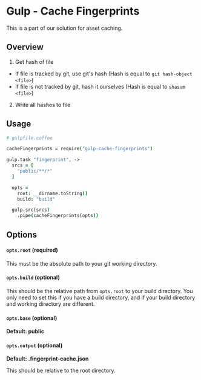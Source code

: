# Gulp - Cache Fingerprints

This is a part of our solution for asset caching.

## Overview

1. Get hash of file
  - If file is tracked by git, use git's hash
    (Hash is equal to `git hash-object <file>`)
  - If file is not tracked by git, hash it ourselves
    (Hash is equal to `shasum <file>`)
2. Write all hashes to file

## Usage

```coffee
# gulpfile.coffee

cacheFingerprints = require("gulp-cache-fingerprints")

gulp.task "fingerprint", ->
  srcs = [
    "public/**/*"
  ]

  opts =
    root: __dirname.toString()
    build: "build"

  gulp.src(srcs)
    .pipe(cacheFingerprints(opts))
```

## Options

#### `opts.root` (required)

This must be the absolute path to your git working directory.

#### `opts.build` (optional)

This should be the relative path from `opts.root` to your build directory.
You only need to set this if you have a build directory,
and if your build directory and working directory are different.

#### `opts.base` (optional)

**Default: public**

#### `opts.output` (optional)

**Default: .fingerprint-cache.json**

This should be relative to the root directory.

